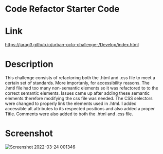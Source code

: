 # Code Refactor Starter Code

# Link
https://jarag3.github.io/urban-octo-challenge-/Develop/index.html

# Description 
This challenge consists of refactoring both the .html and .css file to meet a certain set of standards. More importanly, for accessibility reasons. The .hmtl file had too many non-semantic elements so it was refactored to to the correct semantic elements. Issues came up after adding these semantic elements therefore modifying the css file was needed. The CSS selectors were changed to properly link the elements used in .html. I added accessible alt attributes to its respected positions and also added a proper Title. Comments were also added to both the .html and .css file.

# Screenshot 

![Screenshot 2022-03-24 001346](https://user-images.githubusercontent.com/101682699/159862488-78c47e99-dc98-4e33-a6e0-b388914a539c.png)
